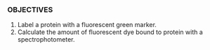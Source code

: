 ### OBJECTIVES


1. Label a protein with a fluorescent green marker.
2. Calculate the amount of fluorescent dye bound to protein with a spectrophotometer.

